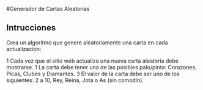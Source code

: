 #Generador de Cartas Aleatorias
## Intrucciones
Crea un algoritmo que genere aleatoriamente una carta en cada actualización:

1 Cada vez que el sitio web actualiza una nueva carta aleatoria debe mostrarse.
1 La carta debe tener una de las posibles palo/pinta: Corazones, Picas, Clubes y Diamantes.
3 El valor de la carta debe ser uno de los siguientes: 2 a 10, Rey, Reina, Jota o As (sin comodín).
